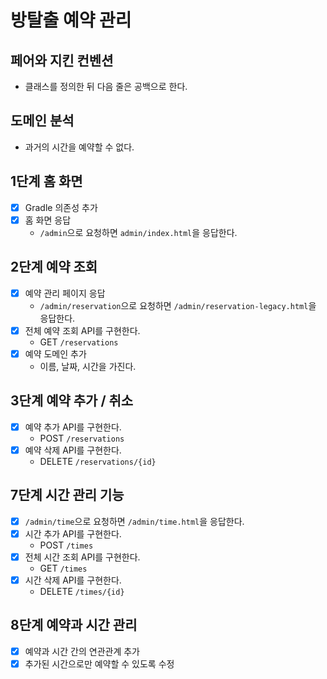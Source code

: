 # 방탈출 예약 관리

## 페어와 지킨 컨벤션

- 클래스를 정의한 뒤 다음 줄은 공백으로 한다.

## 도메인 분석
- 과거의 시간을 예약할 수 없다.

## 1단계 홈 화면

- [x] Gradle 의존성 추가
- [x] 홈 화면 응답
    - `/admin`으로 요청하면 `admin/index.html`을 응답한다.

## 2단계 예약 조회

- [x] 예약 관리 페이지 응답
    - `/admin/reservation`으로 요청하면 `/admin/reservation-legacy.html`을 응답한다.
- [x] 전체 예약 조회 API를 구현한다.
    - GET `/reservations`
- [x] 예약 도메인 추가
    - 이름, 날짜, 시간을 가진다.

## 3단계 예약 추가 / 취소

- [x] 예약 추가 API를 구현한다.
    - POST `/reservations`
- [x] 예약 삭제 API를 구현한다.
    - DELETE `/reservations/{id}`

## 7단계 시간 관리 기능

- [x] `/admin/time`으로 요청하면 `/admin/time.html`을 응답한다.
- [x] 시간 추가 API를 구현한다.
    - POST `/times`
- [x] 전체 시간 조회 API를 구현한다.
    - GET `/times`
- [x] 시간 삭제 API를 구현한다.
    - DELETE `/times/{id}`

## 8단계 예약과 시간 관리

- [x] 예약과 시간 간의 연관관계 추가
- [x] 추가된 시간으로만 예약할 수 있도록 수정
